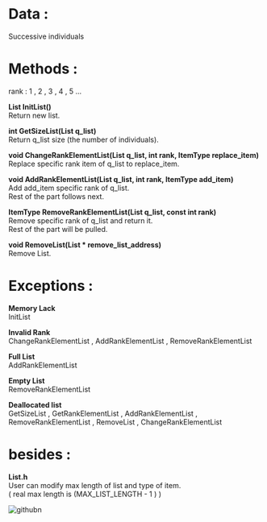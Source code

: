 
# Data :   
   
Successive individuals

   

# Methods :   

rank : 1 , 2 , 3 , 4 , 5 ...

**List InitList()**   
Return new list. 

**int GetSizeList(List q_list)**   
Return q_list size (the number of individuals). 

**void ChangeRankElementList(List q_list, int rank, ItemType replace_item)**   
Replace specific rank item of q_list to replace_item.  

**void AddRankElementList(List q_list, int rank, ItemType add_item)**   
Add add_item specific rank of q_list.    
Rest of the part follows next.

**ItemType RemoveRankElementList(List q_list, const int rank)**   
Remove specific rank of q_list and return it.   
Rest of the part will be pulled.

**void RemoveList(List * remove_list_address)**  
Remove List.  

# Exceptions :

**Memory Lack**   
InitList

**Invalid Rank**   
ChangeRankElementList , AddRankElementList , RemoveRankElementList

**Full List**   
AddRankElementList    

**Empty List**   
RemoveRankElementList    

**Deallocated list**   
GetSizeList , GetRankElementList , AddRankElementList , RemoveRankElementList , RemoveList , ChangeRankElementList

# besides : 

**List.h**   
User can modify max length of list and type of item.    
( real max length is (MAX_LIST_LENGTH - 1 ) )


![githubn](https://github.com/woo-in/DATA-STRUCTURES-Principles-and-Applications/assets/69314509/a6f66287-8941-4d63-a255-7f0a2fd3f719)
